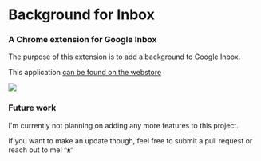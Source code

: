 # Background for Inbox
### A Chrome extension for Google Inbox

The purpose of this extension is to add a background to Google Inbox.

This application [can be found on the webstore](https://chrome.google.com/webstore/detail/background-for-inbox/comnjhiolfpohdfffgggojgamelmanac)

![](https://lh3.googleusercontent.com/Y5P-X06TWASXG-GsrvJ-Sp5vUl2ySrkL2hkJsnMOpMxt6vZtsESccee9258R2tmd_-09RcGF7A=s1280-h800-e365-rw)

### Future work

I'm currently not planning on adding any more features to this project. 

If you want to make an update though, feel free to submit a pull request or reach out to me! ᵔᴥᵔ
